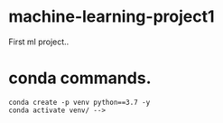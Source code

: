 # machine-learning-project1
First ml project..


# conda commands.

```conda --version
conda create -p venv python==3.7 -y
conda activate venv/ -->
```

